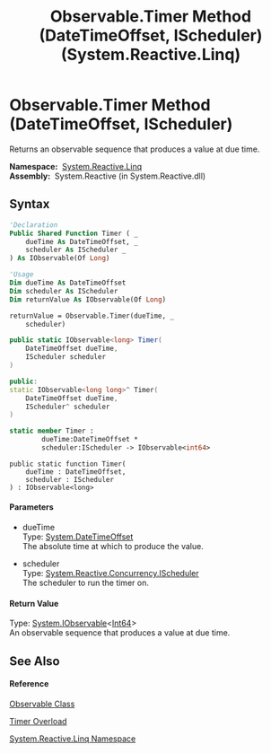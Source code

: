﻿---
title: Observable.Timer Method (DateTimeOffset, IScheduler) (System.Reactive.Linq)
TOCTitle: Timer Method (DateTimeOffset, IScheduler)
ms:assetid: M:System.Reactive.Linq.Observable.Timer(System.DateTimeOffset,System.Reactive.Concurrency.IScheduler)
ms:mtpsurl: https://msdn.microsoft.com/en-us/library/system.reactive.linq.observable.timer(v=VS.103)
ms:contentKeyID: 36068638
ms.date: 06/28/2011
mtps_version: v=VS.103
dev_langs:
- vb
- csharp
- c++
- fsharp
- jscript
---

# Observable.Timer Method (DateTimeOffset, IScheduler)

Returns an observable sequence that produces a value at due time.

**Namespace:**  [System.Reactive.Linq](hh211929\(v=vs.103\).md)  
**Assembly:**  System.Reactive (in System.Reactive.dll)

## Syntax

``` vb
'Declaration
Public Shared Function Timer ( _
    dueTime As DateTimeOffset, _
    scheduler As IScheduler _
) As IObservable(Of Long)
```

``` vb
'Usage
Dim dueTime As DateTimeOffset
Dim scheduler As IScheduler
Dim returnValue As IObservable(Of Long)

returnValue = Observable.Timer(dueTime, _
    scheduler)
```

``` csharp
public static IObservable<long> Timer(
    DateTimeOffset dueTime,
    IScheduler scheduler
)
```

``` c++
public:
static IObservable<long long>^ Timer(
    DateTimeOffset dueTime, 
    IScheduler^ scheduler
)
```

``` fsharp
static member Timer : 
        dueTime:DateTimeOffset * 
        scheduler:IScheduler -> IObservable<int64> 
```

``` jscript
public static function Timer(
    dueTime : DateTimeOffset, 
    scheduler : IScheduler
) : IObservable<long>
```

#### Parameters

  - dueTime  
    Type: [System.DateTimeOffset](https://msdn.microsoft.com/en-us/library/Bb341783)  
    The absolute time at which to produce the value.  

<!-- end list -->

  - scheduler  
    Type: [System.Reactive.Concurrency.IScheduler](hh229149\(v=vs.103\).md)  
    The scheduler to run the timer on.  

#### Return Value

Type: [System.IObservable](https://msdn.microsoft.com/en-us/library/Dd990377)\<[Int64](https://msdn.microsoft.com/en-us/library/6yy583ek)\>  
An observable sequence that produces a value at due time.  

## See Also

#### Reference

[Observable Class](hh244252\(v=vs.103\).md)

[Timer Overload](hh211753\(v=vs.103\).md)

[System.Reactive.Linq Namespace](hh211929\(v=vs.103\).md)

